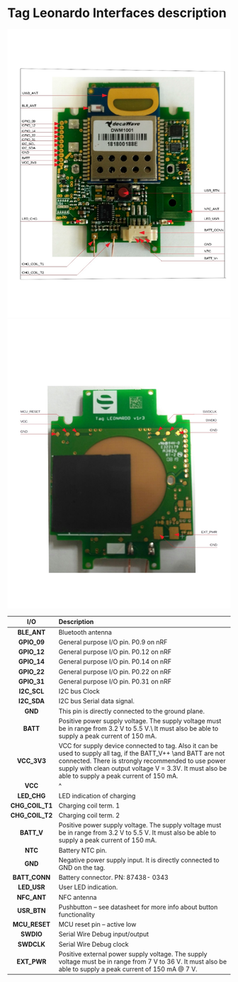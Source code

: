 # Tag Leonardo Interfaces description
<img src="Leo_desription.jpg" alt="drawing" width="1000"/>
<img src="Leo_desription_bot.jpg" alt="drawing" width="1000"/>


| I/O			| Description				|
| :------: 		| :-------- 	|
|**BLE_ANT**	| Bluetooth antenna                                                                                                                                                                                                                                                        |
|**GPIO_09**	| General purpose I/O pin. P0.9 on nRF                                                                                                                                                                                                                                     |
|**GPIO_12**	| General purpose I/O pin. P0.12 on nRF                                                                                                                                                                                                                                    |
|**GPIO_14**	| General purpose I/O pin. P0.14 on nRF                                                                                                                                                                                                                                    |
|**GPIO_22**	| General purpose I/O pin. P0.22 on nRF                                                                                                                                                                                                                                    |
|**GPIO_31**	| General purpose I/O pin. P0.31 on nRF                                                                                                                                                                                                                                    |
|**I2C_SCL**	| I2C bus Clock                                                                                                                                                                                                                                                            |
|**I2C_SDA**	| I2C bus Serial data signal.                                                                                                                                                                                                                                              |
|**GND**		| This pin is directly connected to the ground plane.                                                                                                                                                                                                                      |
|**BATT**		| Positive power supply voltage. The supply voltage must be in range from 3.2 V to 5.5 V.\ It must also be able to supply a peak current of 150 mA.                                                                                                                         |
|**VCC_3V3**	| VCC for supply device connected to tag. Also it can be used to supply all tag, if the BATT_V++ \and BATT are not connected. There is strongly recommended to use power supply with clean output voltage V = 3.3V. It must also be able to supply a peak current of 150 mA.|
|**VCC**		| ^                                                                                                                                                                                                                                                                        |
|**LED_CHG**	| LED indication of charging                                                                                                                                                                                                                                               |
|**CHG_COIL_T1**| Charging coil term. 1                                                                                                                                                                                                                                                    |
|**CHG_COIL_T2**| Charging coil term. 2                                                                                                                                                                                                                                                    |
|**BATT_V** 	| Positive power supply voltage. The supply voltage must be in range from 3.2 V to 5.5 V. It must also be able to supply a peak current of 150 mA.                                                                                                                         |
|**NTC** 		| Battery NTC pin.                                                                                                                                                                                                                                                         |
|**GND**		| Negative power supply input. It is directly connected to GND on the tag.                                                                                                                                                                                                 |
|**BATT_CONN**	| Battery connector. PN: 87438- 0343                                                                                                                                                                                                                                       |
|**LED_USR**	| User LED indication.                                                                                                                                                                                                                                                     |
|**NFC_ANT**	| NFC antenna                                                                                                                                                                                                                                                              |
|**USR_BTN**	| Pushbutton – see datasheet for more info about button functionality                                                                                                                                                                                                      |
|**MCU_RESET**	| MCU reset pin – active low                                                                                                                                                                                                                                               |
|**SWDIO**		| Serial Wire Debug input/output                                                                                                                                                                                                                                           |
|**SWDCLK**		| Serial Wire Debug clock                                                                                                                                                                                                                                                  |
|**EXT_PWR**	| Positive external power supply voltage. The supply voltage must be in range from 7 V to 36 V. It must also be able to supply a peak current of 150 mA @ 7 V.                                                                                                             |


